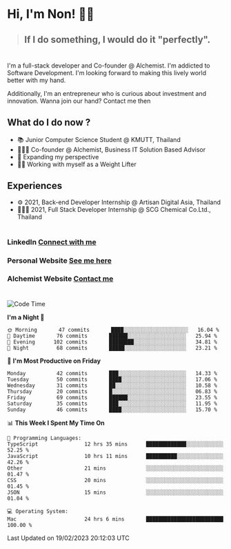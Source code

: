 # Hi, I'm Non! 🖐🏻

> ## If I do something, I would do it "perfectly".

#

I'm a full-stack developer and Co-founder @ Alchemist. I'm addicted to Software Development. I'm looking forward to making this lively world better with my hand.

Additionally, I'm an entrepreneur who is curious about investment and innovation. Wanna join our hand? Contact me then

## What do I do now ?

- 📚 Junior Computer Science Student @ KMUTT, Thailand
- 🧑🏻‍💻 Co-founder @ Alchemist, Business IT Solution Based Advisor
- 🌈 Expanding my perspective
- 🏋🏻 Working with myself as a Weight Lifter

## Experiences

- ⚙️ 2021, Back-end Developer Internship @ Artisan Digital Asia, Thailand
- 🧑🏻‍💻 2021, Full Stack Developer Internship @ SCG Chemical Co.Ltd., Thailand

#

### LinkedIn [Connect with me](https://www.linkedin.com/in/non-nontra/)

### Personal Website [See me here](https://nonnontra.com/)

### Alchemist Website [Contact me](https://alchemist-softwarehouse.co/)

#

<!--START_SECTION:waka-->
![Code Time](http://img.shields.io/badge/Code%20Time-2%2C453%20hrs%2044%20mins-blue)

**I'm a Night 🦉** 

```text
🌞 Morning       47 commits       ████░░░░░░░░░░░░░░░░░░░░░   16.04 % 
🌆 Daytime       76 commits       ██████░░░░░░░░░░░░░░░░░░░   25.94 % 
🌃 Evening      102 commits       ████████░░░░░░░░░░░░░░░░░   34.81 % 
🌙 Night         68 commits       █████░░░░░░░░░░░░░░░░░░░░   23.21 % 

```
📅 **I'm Most Productive on Friday** 

```text
Monday          42 commits       ███░░░░░░░░░░░░░░░░░░░░░░   14.33 % 
Tuesday         50 commits       ████░░░░░░░░░░░░░░░░░░░░░   17.06 % 
Wednesday       31 commits       ██░░░░░░░░░░░░░░░░░░░░░░░   10.58 % 
Thursday        20 commits       █░░░░░░░░░░░░░░░░░░░░░░░░   06.83 % 
Friday          69 commits       ██████░░░░░░░░░░░░░░░░░░░   23.55 % 
Saturday        35 commits       ███░░░░░░░░░░░░░░░░░░░░░░   11.95 % 
Sunday          46 commits       ████░░░░░░░░░░░░░░░░░░░░░   15.70 % 

```


📊 **This Week I Spent My Time On** 

```text
💬 Programming Languages: 
TypeScript               12 hrs 35 mins      █████████████░░░░░░░░░░░░   52.25 % 
JavaScript               10 hrs 11 mins      ██████████░░░░░░░░░░░░░░░   42.26 % 
Other                    21 mins             ░░░░░░░░░░░░░░░░░░░░░░░░░   01.47 % 
CSS                      20 mins             ░░░░░░░░░░░░░░░░░░░░░░░░░   01.45 % 
JSON                     15 mins             ░░░░░░░░░░░░░░░░░░░░░░░░░   01.04 % 

💻 Operating System: 
Mac                      24 hrs 6 mins       █████████████████████████   100.00 % 

```


 Last Updated on 19/02/2023 20:12:03 UTC
<!--END_SECTION:waka-->
